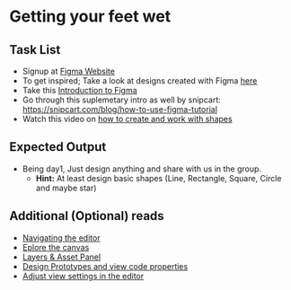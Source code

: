 # Getting your feet wet

## Task List
- Signup at [Figma Website](https://figma.com)
- To get inspired; Take a look at designs created with Figma [here](https://www.uplabs.com/posts/tool/figma)
- Take this [Introduction to Figma](https://trydesignlab.com/figma-101-course/introduction-to-figma/)
- Go through this suplemetary intro as well by snipcart: https://snipcart.com/blog/how-to-use-figma-tutorial
- Watch this video on [how to create and work with shapes](https://www.youtube.com/watch?v=76y49-Hx23Y&list=PLLnpHn493BHFFqJTrBbx8trAsuI0U-16w&index=4)

## Expected Output
- Being day1, Just design anything and share with us in the group.
  - **Hint:** At least design basic shapes (Line, Rectangle, Square, Circle and maybe star) 


## Additional (Optional) reads
- [Navigating the editor](https://help.figma.com/hc/en-us/articles/360041064174)
- [Eplore the canvas](https://help.figma.com/hc/en-us/articles/360041064814)
- [Layers & Asset Panel](https://help.figma.com/hc/en-us/articles/360039831974)
- [Design Prototypes and view code properties](https://help.figma.com/hc/en-us/articles/360039832014)
- [Adjust view settings in the editor](https://help.figma.com/hc/en-us/articles/360041065034)
